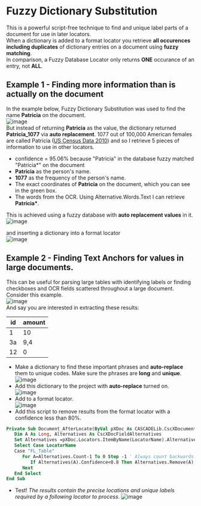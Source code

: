 # Fuzzy Dictionary Substitution
This is a powerful script-free technique to find and unique label parts of a document for use in later locators.  
When a dictionary is added to a format locator you retrieve **all occurences including duplicates** of dictionary entries on a document using **fuzzy matching**.  
In comparison, a Fuzzy Database Locator only returns **ONE** occurance of an entry, not **ALL**. 
## Example 1 - Finding more information than is actually on the document
In the example below, Fuzzy Dictionary Substitution was used to find the name **Patricia** on the document.  
![image](https://user-images.githubusercontent.com/47416964/128848989-941a9e6b-49e4-48ba-9112-f869f7c4645b.png)  
But instead of returning **Patricia** as the value, the dictionary returned **Patricia_1077** via **auto replacement**. 1077 out of 100,000 American females are called Patricia ([US Census Data 2010](https://namecensus.com/female_names.htm))
and so I retrieve 5 pieces of information to use in other locators.
* confidence = 95.06% because "Patricia" in the database fuzzy matched "Patricia*" on the document
* **Patricia** as the person's name.
* **1077** as the frequency of the person's name.
* The exact coordinates of **Patricia** on the document, which you can see in the green box. 
* The words from the OCR. Using Alternative.Words.Text I can retrieve **Patricia\***.  

This is achieved using a fuzzy database with **auto replacement values** in it.  
![image](https://user-images.githubusercontent.com/47416964/128849883-b6d5dd0d-c4f4-4964-8159-62e1fd8fcab1.png)  
 
and inserting a dictionary into a format locator  
![image](https://user-images.githubusercontent.com/47416964/128849585-1d2f3dce-6609-4f7e-abc5-68ded174ebb0.png)  
## Example 2 - Finding Text Anchors for values in large documents.  
This can be useful for parsing large tables with identifying labels or finding checkboxes and OCR fields scattered throughout a large document.  
Consider this example.  
![image](https://user-images.githubusercontent.com/47416964/128854014-c0b3a114-4bcb-4ab7-a843-f9a8b84be7f9.png)  
And say you are interested in extracting these results:

| id | amount |
|----|--------|
| 1 | 10 |
| 3a | 9,4 |
| 12 | 0 |
* Make a dictionary to find these important phrases and **auto-replace** them to unique codes. Make sure the phrases are **long** and **unique**.  
![image](https://user-images.githubusercontent.com/47416964/128852949-3edd2ba8-d9e9-4a25-8c4a-683a655f02be.png)
* Add this dictionary to the project with **auto-replace** turned on.  
![image](https://user-images.githubusercontent.com/47416964/128853186-f0859ffa-e06b-48cc-b087-7423bf22cf3f.png)
* Add to a format locator.  
![image](https://user-images.githubusercontent.com/47416964/128853365-fa69f07e-5055-49d6-886c-90fa49d8226e.png)
* Add this script to remove results from the format locator with a confidence less than 80%.
```vb
Private Sub Document_AfterLocate(ByVal pXDoc As CASCADELib.CscXDocument, ByVal LocatorName As String)
   Dim A As Long, Alternatives As CscXDocFieldAlternatives
   Set Alternatives =pXDoc.Locators.ItemByName(LocatorName).Alternatives
   Select Case LocatorName
   Case "FL_Table"
      For A=Alternatives.Count-1 To 0 Step -1 ' Always count backwards if deleting
         If Alternatives(A).Confidence<0.8 Then Alternatives.Remove(A)
      Next
   End Select
End Sub
```
* Test! *The results contain the precise locations and unique labels required by a following locator to process*.
![image](https://user-images.githubusercontent.com/47416964/128853742-a1d92d5e-97b1-4c50-bc23-7f9b3322632a.png)


